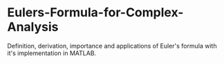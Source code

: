 # Eulers-Formula-for-Complex-Analysis
Definition, derivation, importance and applications of Euler's formula with it's implementation in MATLAB.
